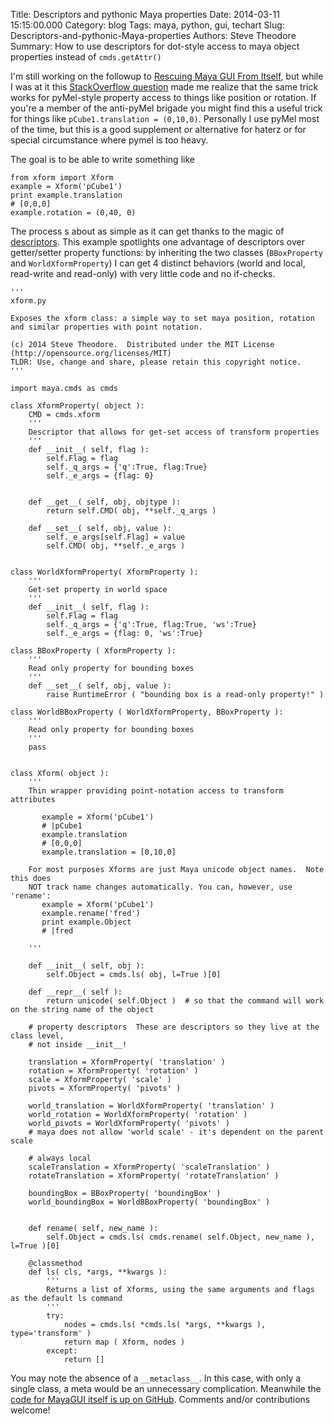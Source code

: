 Title: Descriptors and pythonic Maya properties
Date: 2014-03-11 15:15:00.000
Category: blog
Tags: maya, python, gui, techart
Slug: Descriptors-and-pythonic-Maya-properties
Authors: Steve Theodore
Summary: How to use descriptors for dot-style access to maya object properties instead of `cmds.getAttr()`

I'm still working on the followup to [Rescuing Maya GUI From Itself](http://techartsurvival.blogspot.com/2014/02/rescuing-maya-gui-from-itself.html), but while I was at it this [StackOverflow question](http://stackoverflow.com/questions/22291337/python-re-implementing-setattr-with-super) made me realize that the same trick works for pyMel-style property access to things like position or rotation. If you're a member of the anti-pyMel brigade you might find this a useful trick for things like `pCube1.translation = (0,10,0)`. Personally I use pyMel most of the time, but this is a good supplement or alternative for haterz or for special circumstance where pymel is too heavy. 

The goal is to be able to write something like
    
    
    from xform import Xform  
    example = Xform('pCube1')  
    print example.translation  
    # [0,0,0]  
    example.rotation = (0,40, 0)  
    

The process s about as simple as it can get thanks to the magic of [descriptors](http://techartsurvival.blogspot.com/2014/02/rescuing-maya-gui-from-itself.html). This example spotlights one advantage of descriptors over getter/setter property functions: by inheriting the two classes (`BBoxProperty` and `WorldXformProperty`) I can get 4 distinct behaviors (world and local, read-write and read-only) with very little code and no if-checks.
    
    
    '''  
    xform.py  
      
    Exposes the xform class: a simple way to set maya position, rotation and similar properties with point notation.  
      
    (c) 2014 Steve Theodore.  Distributed under the MIT License (http://opensource.org/licenses/MIT)  
    TLDR: Use, change and share, please retain this copyright notice.  
    '''  
      
    import maya.cmds as cmds  
      
    class XformProperty( object ):  
        CMD = cmds.xform  
        '''  
        Descriptor that allows for get-set access of transform properties  
        '''  
        def __init__( self, flag ):  
            self.Flag = flag  
            self._q_args = {'q':True, flag:True}  
            self._e_args = {flag: 0}  
      
      
        def __get__( self, obj, objtype ):  
            return self.CMD( obj, **self._q_args )  
      
        def __set__( self, obj, value ):  
            self._e_args[self.Flag] = value  
            self.CMD( obj, **self._e_args )  
      
      
    class WorldXformProperty( XformProperty ):  
        '''  
        Get-set property in world space  
        '''  
        def __init__( self, flag ):  
            self.Flag = flag  
            self._q_args = {'q':True, flag:True, 'ws':True}  
            self._e_args = {flag: 0, 'ws':True}  
      
    class BBoxProperty ( XformProperty ):  
        '''  
        Read only property for bounding boxes  
        '''  
        def __set__( self, obj, value ):  
            raise RuntimeError ( "bounding box is a read-only property!" )  
      
    class WorldBBoxProperty ( WorldXformProperty, BBoxProperty ):  
        '''  
        Read only property for bounding boxes  
        '''  
        pass  
      
      
    class Xform( object ):  
        '''  
        Thin wrapper providing point-notation access to transform attributes  
      
           example = Xform('pCube1')  
           # |pCube1  
           example.translation   
           # [0,0,0]  
           example.translation = [0,10,0]  
      
        For most purposes Xforms are just Maya unicode object names.  Note this does  
        NOT track name changes automatically. You can, however, use 'rename':  
           example = Xform('pCube1')  
           example.rename('fred')  
           print example.Object  
           # |fred  
      
        '''  
      
        def __init__( self, obj ):  
            self.Object = cmds.ls( obj, l=True )[0]  
      
        def __repr__( self ):  
            return unicode( self.Object )  # so that the command will work on the string name of the object  
      
        # property descriptors  These are descriptors so they live at the class level,  
        # not inside __init__!  
      
        translation = XformProperty( 'translation' )  
        rotation = XformProperty( 'rotation' )  
        scale = XformProperty( 'scale' )  
        pivots = XformProperty( 'pivots' )  
      
        world_translation = WorldXformProperty( 'translation' )  
        world_rotation = WorldXformProperty( 'rotation' )  
        world_pivots = WorldXformProperty( 'pivots' )  
        # maya does not allow 'world scale' - it's dependent on the parent scale  
      
        # always local  
        scaleTranslation = XformProperty( 'scaleTranslation' )  
        rotateTranslation = XformProperty( 'rotateTranslation' )  
      
        boundingBox = BBoxProperty( 'boundingBox' )  
        world_boundingBox = WorldBBoxProperty( 'boundingBox' )  
      
      
        def rename( self, new_name ):  
            self.Object = cmds.ls( cmds.rename( self.Object, new_name ), l=True )[0]  
      
        @classmethod  
        def ls( cls, *args, **kwargs ):  
            '''  
            Returns a list of Xforms, using the same arguments and flags as the default ls command  
            '''  
            try:  
                nodes = cmds.ls( *cmds.ls( *args, **kwargs ), type='transform' )  
                return map ( Xform, nodes )  
            except:  
                return []  
    

You may note the absence of a `__metaclass__`. In this case, with only a single class, a meta would be an unnecessary complication. Meanwhile the [code for MayaGUI itself is up on GitHub](https://github.com/theodox/mGui). Comments and/or contributions welcome!

